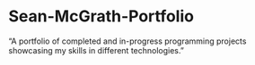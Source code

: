# Sean-McGrath-Portfolio
“A portfolio of completed and in-progress programming projects showcasing my skills in different technologies.”
